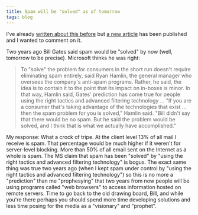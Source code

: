 ```yaml
---
title: Spam will be "solved" as of tomorrow
tags: blog
---
```


I've already [written about this before](http://wincent.dev/a/about/wincent/weblog/archives/2006/01/spam_to_be_elim.php) but [a new article](http://seattlepi.nwsource.com/business/256579_software23.asp) has been published and I wanted to comment on it.

Two years ago Bill Gates said spam would be "solved" by now (well, tomorrow to be precise). Microsoft thinks he was right:

> To "solve" the problem for consumers in the short run doesn't require eliminating spam entirely, said Ryan Hamlin, the general manager who oversees the company's anti-spam programs. Rather, he said, the idea is to contain it to the point that its impact on in-boxes is minor. In that way, Hamlin said, Gates' prediction has come true for people using the right tactics and advanced filtering technology ... "If you are a consumer that's taking advantage of the technologies that exist ... then the spam problem for you is solved," Hamlin said. "Bill didn't say that there would be no spam. But he said the problem would be solved, and I think that is what we actually have accomplished."

My response: What a crock of tripe. At the client level 13% of all mail I receive is spam. That percentage would be much higher if it weren't for server-level blocking. More than 50% of all email sent on the Internet as a whole is spam. The MS claim that spam has been "solved" by "using the right tactics and advanced filtering technology" is bogus. The exact same thing was true two years ago (when I kept spam under control by "using the right tactics and advanced filtering technology") so this is no more a "prediction" than me "prophesying" that two years from now people will be using programs called "web browsers" to access information hosted on remote servers. Time to go back to the old drawing board, Bill, and while you're there perhaps you should spend more time developing solutions and less time posing for the media as a "visionary" and "prophet".
